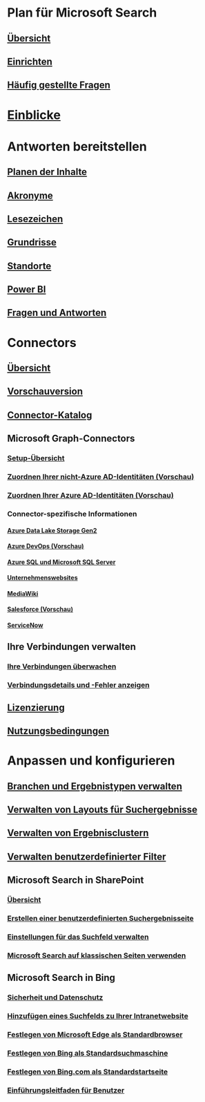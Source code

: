 # Plan für Microsoft Search
## [Übersicht](overview-microsoft-search.md)
## [Einrichten](setup-microsoft-search.md)
## [Häufig gestellte Fragen](faqs.md)
# [Einblicke](usage-reports.md)
# Antworten bereitstellen
## [Planen der Inhalte](plan-your-content.md)
## [Akronyme](manage-acronyms.md)
## [Lesezeichen](manage-bookmarks.md)
## [Grundrisse](manage-floorplans.md)
## [Standorte](manage-locations.md)
## [Power BI](manage-powerbi.md)
## [Fragen und Antworten](manage-qas.md)
# Connectors
## [Übersicht](connectors-overview.md)
## [Vorschauversion](connectors-preview.md)
## [Connector-Katalog](connectors-gallery.md)
## Microsoft Graph-Connectors
### [Setup-Übersicht](configure-connector.md)
### [Zuordnen Ihrer nicht-Azure AD-Identitäten (Vorschau)](map-non-aad.md)
### [Zuordnen Ihrer Azure AD-Identitäten (Vorschau)](map-aad.md)
### Connector-spezifische Informationen
#### [Azure Data Lake Storage Gen2](azure-data-lake-connector.md)
#### [Azure DevOps (Vorschau)](azure-devops-connector.md)
#### [Azure SQL und Microsoft SQL Server](MSSQL-connector.md)
#### [Unternehmenswebsites](enterprise-web-connector.md)
#### [MediaWiki](mediawiki-connector.md)
#### [Salesforce (Vorschau)](salesforce-connector.md)
#### [ServiceNow](servicenow-connector.md)
## Ihre Verbindungen verwalten
### [Ihre Verbindungen überwachen](manage-connector.md)
### [Verbindungsdetails und -Fehler anzeigen](connector-details-errors.md)
## [Lizenzierung](licensing.md)
## [Nutzungsbedingungen](terms-of-use.md)
# Anpassen und konfigurieren
## [Branchen und Ergebnistypen verwalten](customize-search-page.md)
## [Verwalten von Layouts für Suchergebnisse](customize-results-layout.md)
## [Verwalten von Ergebnisclustern](result-cluster.md)
## [Verwalten benutzerdefinierter Filter](custom-filters.md)
## Microsoft Search in SharePoint
### [Übersicht](get-started-search-in-sharepoint-online.md)
### [Erstellen einer benutzerdefinierten Suchergebnisseite](create-search-results-pages.md)
### [Einstellungen für das Suchfeld verwalten](manage-spo-search-box.md)
### [Microsoft Search auf klassischen Seiten verwenden](manage-classic-spo-pages.md)
## Microsoft Search in Bing
### [Sicherheit und Datenschutz](security-for-search.md)
### [Hinzufügen eines Suchfelds zu Ihrer Intranetwebsite](add-a-search-box-to-your-intranet-site.md)
### [Festlegen von Microsoft Edge als Standardbrowser](/deployedge/edge-default-browser)
### [Festlegen von Bing als Standardsuchmaschine](set-default-search-engine.md)
### [Festlegen von Bing.com als Standardstartseite](set-default-homepage.md)
### [Einführungsleitfaden für Benutzer](user-adoption-guide.md)
